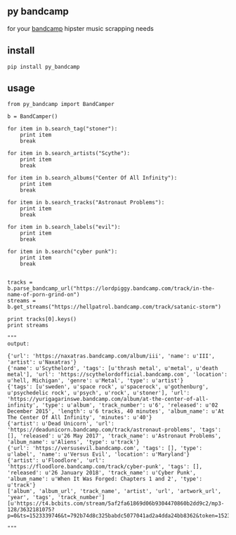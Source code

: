 ## py bandcamp

for your [bandcamp](https://bandcamp.com) hipster music scrapping needs

## install

    pip install py_bandcamp

## usage

    from py_bandcamp import BandCamper

    b = BandCamper()

    for item in b.search_tag("stoner"):
        print item
        break

    for item in b.search_artists("Scythe"):
        print item
        break

    for item in b.search_albums("Center Of All Infinity"):
        print item
        break

    for item in b.search_tracks("Astronaut Problems"):
        print item
        break

    for item in b.search_labels("evil"):
        print item
        break

    for item in b.search("cyber punk"):
        print item
        break


    tracks = b.parse_bandcamp_url("https://lordpiggy.bandcamp.com/track/in-the-name-of-porn-grind-on")
    streams = b.get_streams("https://hellpatrol.bandcamp.com/track/satanic-storm")

    print tracks[0].keys()
    print streams

    """
    output:

    {'url': 'https://naxatras.bandcamp.com/album/iii', 'name': u'III', 'artist': u'Naxatras'}
    {'name': u'Scythelord', 'tags': [u'thrash metal', u'metal', u'death metal'], 'url': 'https://scythelordofficial.bandcamp.com', 'location': u'hell, Michigan', 'genre': u'Metal', 'type': u'artist'}
    {'tags': [u'sweden', u'space rock', u'spacerock', u'gothenburg', u'psychedelic rock', u'psych', u'rock', u'stoner'], 'url': 'https://yurigagarinswe.bandcamp.com/album/at-the-center-of-all-infinity', 'type': u'album', 'track_number': u'6', 'released': u'02 December 2015', 'length': u'6 tracks, 40 minutes', 'album_name': u'At The Center Of All Infinity', 'minutes': u'40'}
    {'artist': u'Dead Unicorn', 'url': 'https://deadunicorn.bandcamp.com/track/astronaut-problems', 'tags': [], 'released': u'26 May 2017', 'track_name': u'Astronaut Problems', 'album_name': u'Aliens', 'type': u'track'}
    {'url': 'https://versusevil.bandcamp.com', 'tags': [], 'type': u'label', 'name': u'Versus Evil', 'location': u'Maryland'}
    {'artist': u'Floodlore', 'url': 'https://floodlore.bandcamp.com/track/cyber-punk', 'tags': [], 'released': u'26 January 2018', 'track_name': u'Cyber Punk', 'album_name': u'When It Was Forged: Chapters 1 and 2', 'type': u'track'}
    ['album', 'album_url', 'track_name', 'artist', 'url', 'artwork_url', 'year', 'tags', 'track_number']
    [u'https://t4.bcbits.com/stream/5af2fa61869d06b9304470860b2dd9c2/mp3-128/3632181075?p=0&ts=1523339746&t=792b74d8c325babdc5077041ad2a4dda24bb8362&token=1523339746_7a4f055c7ecb5edc5137149b4e6fdfaae42f2365']

    """


